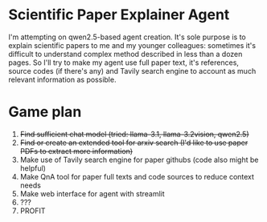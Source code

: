 # Scientific Paper Explainer Agent

I'm attempting on qwen2.5-based agent creation. It's sole purpose is to explain scientific papers to me and my 
younger colleagues: sometimes it's difficult to understand complex method described in less than a dozen pages. So I'll
try to make my agent use full paper text, it's references, source codes (if there's any) and Tavily search engine 
to account as much relevant information as possible.

# Game plan

1. ~~Find sufficient chat model (tried: llama-3.1, llama-3.2vision, qwen2.5)~~
2. ~~Find or create an extended tool for arxiv search (I'd like to use paper PDFs to extract more information)~~
3. Make use of Tavily search engine for paper githubs (code also might be helpful)
4. Make QnA tool for paper full texts and code sources to reduce context needs
5. Make web interface for agent with streamlit
4. ???
5. PROFIT